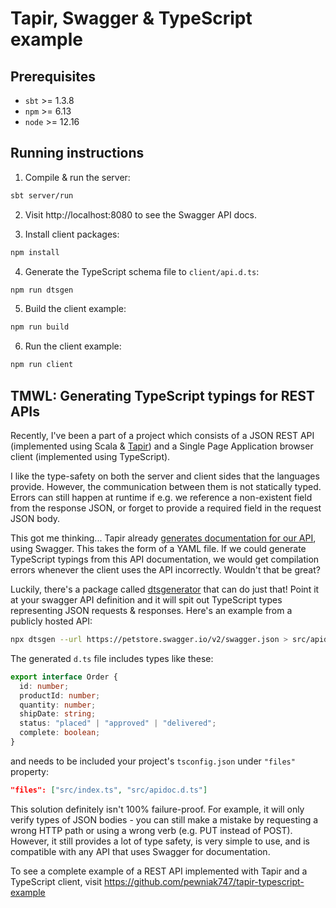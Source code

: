 # Tapir, Swagger & TypeScript example

## Prerequisites

- `sbt` >= 1.3.8
- `npm` >= 6.13
- `node` >= 12.16

## Running instructions

1. Compile & run the server:

```sh
sbt server/run
```

2. Visit http://localhost:8080 to see the Swagger API docs.

3. Install client packages:

```sh
npm install
```

4. Generate the TypeScript schema file to `client/api.d.ts`:

```sh
npm run dtsgen
```

5. Build the client example:

```sh
npm run build
```

6. Run the client example:

```sh
npm run client
```

## TMWL: Generating TypeScript typings for REST APIs

Recently, I've been a part of a project which consists of a JSON REST API (implemented using Scala & [Tapir](https://github.com/softwaremill/tapir)) and a Single Page Application browser client (implemented using TypeScript).

I like the type-safety on both the server and client sides that the languages provide.
However, the communication between them is not statically typed.
Errors can still happen at runtime if e.g. we reference a non-existent field from the response JSON, or forget to provide a required field in the request JSON body.

This got me thinking...
Tapir already [generates documentation for our API](https://blog.softwaremill.com/describe-then-interpret-http-endpoints-using-tapir-ac139ba565b0), using Swagger.
This takes the form of a YAML file.
If we could generate TypeScript typings from this API documentation, we would get compilation errors whenever the client uses the API incorrectly.
Wouldn't that be great?

Luckily, there's a package called [dtsgenerator](https://www.npmjs.com/package/dtsgenerator) that can do just that!
Point it at your swagger API definition and it will spit out TypeScript types representing JSON requests & responses.
Here's an example from a publicly hosted API:

```sh
npx dtsgen --url https://petstore.swagger.io/v2/swagger.json > src/apidoc.d.ts
```

The generated `d.ts` file includes types like these:

```typescript
export interface Order {
  id: number;
  productId: number;
  quantity: number;
  shipDate: string;
  status: "placed" | "approved" | "delivered";
  complete: boolean;
}
```

and needs to be included your project's `tsconfig.json` under `"files"` property:

```json
"files": ["src/index.ts", "src/apidoc.d.ts"]
```

This solution definitely isn't 100% failure-proof.
For example, it will only verify types of JSON bodies - you can still make a mistake by requesting a wrong HTTP path or using a wrong verb (e.g. PUT instead of POST).
However, it still provides a lot of type safety, is very simple to use, and is compatible with any API that uses Swagger for documentation.

To see a complete example of a REST API implemented with Tapir and a TypeScript client, visit https://github.com/pewniak747/tapir-typescript-example
